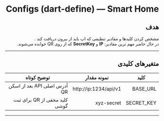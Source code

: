<div dir="rtl">

# Configs (dart-define) — Smart Home

## هدف
مشخص‌ کردن کلیدها و مقادیر تنظیمی که اپ باید از بیرون دریافت کند .  
در حال حاضر مهم‌ ترین مقادیر: **IP** و **SecretKey** که از روی QR خوانده می‌شوند.

---

## متغیرهای کلیدی

| کلید         | نمونه مقدار                 | توضیح کوتاه |
|--------------|-----------------------------|-------------|
| BASE_URL     | http://ip:1234/api/v1 | آدرس اصلی API بعد از اسکن QR |
| SECRET_KEY   | xyz-secret                  | کلید مخفی از QR برای ثبت گوشی |

---

</div>